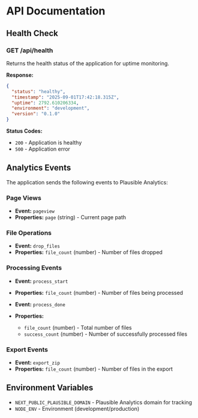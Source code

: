 # API Documentation

## Health Check

### GET /api/health

Returns the health status of the application for uptime monitoring.

**Response:**
```json
{
  "status": "healthy",
  "timestamp": "2025-09-01T17:42:18.315Z",
  "uptime": 2792.610206334,
  "environment": "development",
  "version": "0.1.0"
}
```

**Status Codes:**
- `200` - Application is healthy
- `500` - Application error

## Analytics Events

The application sends the following events to Plausible Analytics:

### Page Views
- **Event:** `pageview`
- **Properties:** `page` (string) - Current page path

### File Operations
- **Event:** `drop_files`
- **Properties:** `file_count` (number) - Number of files dropped

### Processing Events
- **Event:** `process_start`
- **Properties:** `file_count` (number) - Number of files being processed

- **Event:** `process_done`
- **Properties:** 
  - `file_count` (number) - Total number of files
  - `success_count` (number) - Number of successfully processed files

### Export Events
- **Event:** `export_zip`
- **Properties:** `file_count` (number) - Number of files in the export

## Environment Variables

- `NEXT_PUBLIC_PLAUSIBLE_DOMAIN` - Plausible Analytics domain for tracking
- `NODE_ENV` - Environment (development/production)
